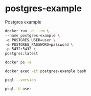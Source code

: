 # postgres-example
Postgres example

```bash
docker run -d --rm \
--name postgres-example \
-e POSTGRES_USER=user \
-e POSTGRES_PASSWORD=password \
-p 5432:5432 \
postgres:latest
```

```bash
docker ps -a
```

```bash
docker exec -it postgres-example bash
```

```bash
psql --version
```

```bash
psql -U user
```

